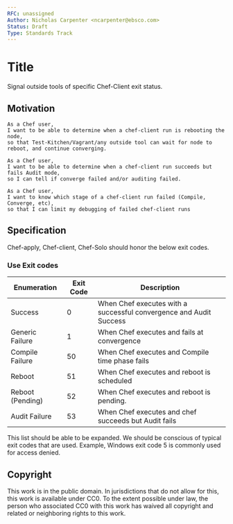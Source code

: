 ```yaml
---
RFC: unassigned
Author: Nicholas Carpenter <ncarpenter@ebsco.com>
Status: Draft
Type: Standards Track
---
```


# Title

Signal outside tools of specific Chef-Client exit status. 

## Motivation

    As a Chef user,
    I want to be able to determine when a chef-client run is rebooting the node,
    so that Test-Kitchen/Vagrant/any outside tool can wait for node to reboot, and continue converging.
    
    As a Chef user,
    I want to be able to determine when a chef-client run succeeds but fails Audit mode,
    so I can tell if converge failed and/or auditing failed.
    
    As a Chef user,
    I want to know which stage of a chef-client run failed (Compile, Converge, etc),
    so that I can limit my debugging of failed chef-client runs

## Specification

Chef-apply, Chef-client, Chef-Solo should honor the below exit codes.  
### Use Exit codes
Enumeration      | Exit Code    |Description
-------------    | -------------| -----
Success          | 0            | When Chef executes with a successful convergence and Audit Success
Generic Failure  | 1            | When Chef executes and fails at convergence
Compile Failure  | 50           | When Chef executes and Compile time phase fails
Reboot           | 51           | When Chef executes and reboot is scheduled
Reboot (Pending) | 52           | When Chef executes and reboot is pending. 
Audit Failure    | 53           | When Chef executes and chef succeeds but Audit fails

This list should be able to be expanded.  We should be conscious of typical exit codes that are used.  Example, Windows exit code 5 is commonly used for access denied.

## Copyright

This work is in the public domain. In jurisdictions that do not allow for this,
this work is available under CC0. To the extent possible under law, the person
who associated CC0 with this work has waived all copyright and related or
neighboring rights to this work.

